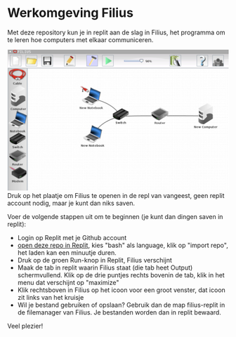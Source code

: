 # Werkomgeving Filius

Met deze repository kun je in replit aan de slag in Filius, het programma om te leren hoe computers met elkaar communiceren.

[![screenshot van Filius](filius_screenshot.png)](https://replit.com/@vangeest/filius?embed=true)
Druk op het plaatje om Filius te openen in de repl van vangeest, geen replit account nodig, maar je kunt dan niks saven.

Voer de volgende stappen uit om te beginnen (je kunt dan dingen saven in replit):
- Login op Replit met je Github account
- [open deze repo in Replit](https://replit.com/github/emmauscollege/filius-replit), kies "bash" als language, klik op "import repo", het laden kan een minuutje duren.
- Druk op de groen Run-knop in Replit, Filius verschijnt
- Maak de tab in replit waarin Filius staat (die tab heet Output) schermvullend. Klik op de drie puntjes rechts bovenin de tab, klik in het menu dat verschijnt op "maximize"
- Klik rechtsboven in Filius op het icoon voor een groot venster, dat icoon zit links van het kruisje
- Wil je bestand gebruiken of opslaan? Gebruik dan de map filius-replit in de filemanager van Filius. Je bestanden worden dan in replit bewaard.

Veel plezier!
